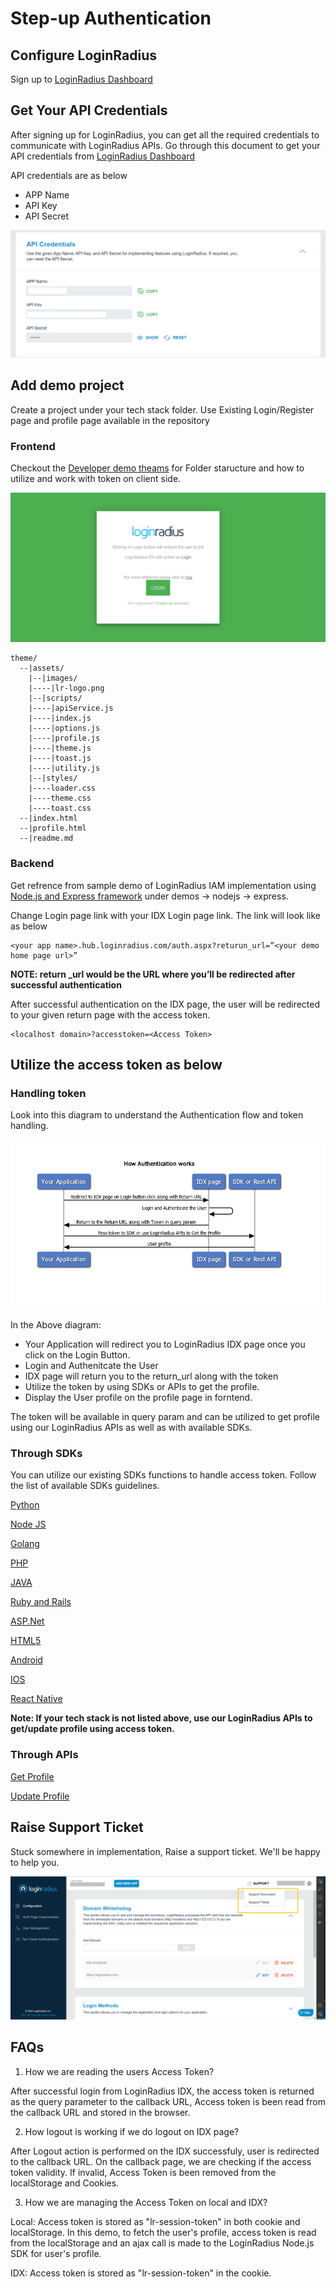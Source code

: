 # Step-up Authentication

## Configure LoginRadius
Sign up to [LoginRadius Dashboard](https://accounts.loginradius.com/auth.aspx?return_url=https://adminconsole.loginradius.com/login&action=register)


## Get Your API Credentials

After signing up for LoginRadius, you can get all the required credentials to communicate with LoginRadius APIs.
Go through this document to get your API credentials from [LoginRadius Dashboard](https://www.loginradius.com/docs/developer/howto/dashboard-setup/)


API credentials are as below
- APP Name
- API Key
- API Secret

![Image](app_credentials.png)

## Add demo project
Create a project under your tech stack folder. 
Use Existing Login/Register page and profile page available in the repository

### Frontend

Checkout the [Developer demo theams](/demos/theme/readme.md) for Folder staructure and how to utilize and work with token on client side. 

![Image](developer-authenticaion-page.png)

```
theme/
  --|assets/
    |--|images/
    |----|lr-logo.png
    |--|scripts/
    |----|apiService.js
    |----|index.js
    |----|options.js
    |----|profile.js
    |----|theme.js
    |----|toast.js
    |----|utility.js
    |--|styles/
    |----loader.css
    |----theme.css
    |----toast.css
  --|index.html
  --|profile.html
  --|readme.md

```

### Backend

Get refrence from sample demo of LoginRadius IAM implementation using [Node.js and Express framework](/demos/nodejs/express/readme.md) under demos -> nodejs -> express.


Change Login page link with your IDX Login page link. The link will look like as below

```
<your app name>.hub.loginradius.com/auth.aspx?returun_url=”<your demo home page url>”
```

**NOTE: return _url would be the URL where you’ll be redirected after successful authentication**

After successful authentication on the IDX page, the user will be redirected to your given return page with the access token.

```
<localhost domain>?accesstoken=<Access Token>
```

## Utilize the access token as below

### Handling token

Look into this diagram to understand the Authentication flow and token handling.

![Image](auth_flow.png)

In the Above diagram:
- Your Application will redirect you to LoginRadius IDX page once you click on the Login Button.
- Login and Authenitcate the User
- IDX page will return you to the return_url along with the token
- Utilize the token by using SDKs or APIs to get the profile.
- Display the User profile on the profile page in forntend.


The token will be available in query param and can be utilized to get profile using our LoginRadius APIs as well as with available SDKs.


### Through SDKs
You can utilize our existing SDKs functions to handle access token. Follow the list of available SDKs guidelines.

[Python](https://www.loginradius.com/docs/developer/sdk-libraries/python-library/)

[Node JS](https://www.loginradius.com/docs/developer/sdk-libraries/node-js-library)

[Golang](https://www.loginradius.com/docs/developer/sdk-libraries/golang-library/)

[PHP](https://www.loginradius.com/docs/developer/sdk-libraries/php-library/)

[JAVA](https://www.loginradius.com/docs/developer/sdk-libraries/java-library/)

[Ruby and Rails](https://www.loginradius.com/docs/developer/sdk-libraries/ruby-library/)

[ASP.Net](https://www.loginradius.com/docs/developer/sdk-libraries/asp-net-library/)

[HTML5](https://www.loginradius.com/docs/developer/sdk-libraries/html5-library/)

[Android](https://www.loginradius.com/docs/developer/mobile-sdk-libraries/android-library/)

[IOS](https://www.loginradius.com/docs/developer/mobile-sdk-libraries/ios-library/)

[React Native](https://www.loginradius.com/docs/developer/mobile-sdk-libraries/react-native-library/)

**Note: If your tech stack is not listed above, use our LoginRadius APIs to get/update profile using access token.**

### Through APIs

[Get Profile](https://www.loginradius.com/docs/developer/api/authentication#auth-read-all-profiles-by-token)

[Update Profile](https://www.loginradius.com/docs/developer/api/account-api#account-update)

## Raise Support Ticket

Stuck somewhere in implementation, Raise a support ticket. We'll be happy to help you.

![Image](support_ticket.png)



## FAQs

1. How we are reading the users Access Token?

After successful login from LoginRadius IDX, the access token is returned as the query parameter to the callback URL, Access token is been read from the callback URL and stored in the browser.


2. How logout is working if we do logout on IDX page?

After Logout action is performed on the IDX successfuly, user is redirected to the callback URL. On the callback page, we are checking if the access token validity. If invalid, Access Token is been removed from the localStorage and Cookies. 


3. How we are managing the Access Token on local and IDX?

Local: Access token is stored as "lr-session-token" in both cookie and localStorage. In this demo, to fetch the user's profile, access token is read from the localStorage and an ajax call is made to the LoginRadius Node.js SDK for user's profile.

IDX: Access token is stored as "lr-session-token" in the cookie.